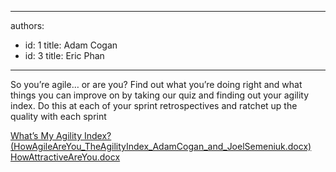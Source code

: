 

---
authors:
  - id: 1
    title: Adam Cogan
  - id: 3
    title: Eric Phan
---




<span class='intro'> <p>So you’re agile… or are you? Find out what you’re doing right and what things you can improve on by taking our quiz and finding out your agility index. Do this at each of your sprint retrospectives and ratchet up the quality with each sprint</p> </span>

<a href="/Documents/HowAgileAreYou_TheAgilityIndex_AdamCogan_and_JoelSemeniuk.docx">What’s My Agility Index? (HowAgileAreYou_TheAgilityIndex_AdamCogan_and_JoelSemeniuk.docx)</a><br><a href="/Management/RulesToBetterScrumUsingTFS/Pages/How%20Attractive%20Are%20you?">HowAttractiveAreYou.docx</a><br><br>


